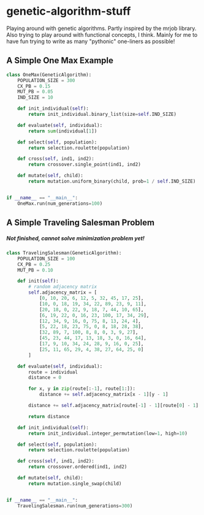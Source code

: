 # genetic-algorithm-stuff
Playing around with genetic algorithms. Partly inspired by the mrjob library. 
Also trying to play around with functional concepts, I think. Mainly for me to 
have fun trying to write as many "pythonic" one-liners as possible!

## A Simple One Max Example
```python
class OneMax(GeneticAlgorithm):
    POPULATION_SIZE = 300
    CX_PB = 0.15
    MUT_PB = 0.05
    IND_SIZE = 10

    def init_individual(self):
        return init_individual.binary_list(size=self.IND_SIZE)

    def evaluate(self, individual):
        return sum(individual[1])

    def select(self, population):
        return selection.roulette(population)

    def cross(self, ind1, ind2):
        return crossover.single_point(ind1, ind2)

    def mutate(self, child):
        return mutation.uniform_binary(child, prob=1 / self.IND_SIZE)


if __name__ == "__main__":
    OneMax.run(num_generations=100)
```

## A Simple Traveling Salesman Problem
##### Not finished, cannot solve minimization problem yet!
```python
class TravelingSalesman(GeneticAlgorithm):
    POPULATION_SIZE = 100
    CX_PB = 0.25
    MUT_PB = 0.10

    def init(self):
        # random adjacency matrix
        self.adjacency_matrix = [
            [0, 10, 20, 6, 12, 5, 32, 45, 17, 25],
            [10, 0, 18, 19, 34, 22, 89, 23, 9, 11],
            [20, 18, 0, 22, 9, 18, 7, 44, 10, 65],
            [6, 19, 22, 0, 16, 23, 100, 17, 34, 29],
            [12, 34, 9, 16, 0, 75, 8, 13, 24, 4],
            [5, 22, 18, 23, 75, 0, 8, 18, 28, 38],
            [32, 89, 7, 100, 8, 8, 0, 3, 9, 27],
            [45, 23, 44, 17, 13, 18, 3, 0, 16, 64],
            [17, 9, 10, 34, 24, 28, 9, 16, 0, 25],
            [25, 11, 65, 29, 4, 38, 27, 64, 25, 0]
        ]

    def evaluate(self, individual):
        route = individual
        distance = 0

        for x, y in zip(route[:-1], route[1:]):
            distance += self.adjacency_matrix[x - 1][y - 1]

        distance += self.adjacency_matrix[route[-1] - 1][route[0] - 1]

        return distance

    def init_individual(self):
        return init_individual.integer_permutation(low=1, high=10)

    def select(self, population):
        return selection.roulette(population)

    def cross(self, ind1, ind2):
        return crossover.ordered(ind1, ind2)

    def mutate(self, child):
        return mutation.single_swap(child)


if __name__ == "__main__":
    TravelingSalesman.run(num_generations=300)
```